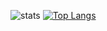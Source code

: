 ![stats](https://github-readme-stats.vercel.app/api?username=KERRCAM&show_icons=true&theme=radical)
[![Top Langs](https://github-readme-stats.vercel.app/api/top-langs/?username=KERRCAM)](https://github.com/KERRCAM/github-readme-stats)
